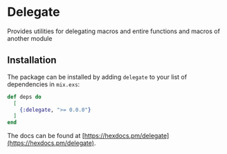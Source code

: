 # Delegate

Provides utilities for delegating macros and entire functions and macros of another module

## Installation

The package can be installed
by adding `delegate` to your list of dependencies in `mix.exs`:

```elixir
def deps do
  [
    {:delegate, ">= 0.0.0"}
  ]
end
```

The docs can
be found at [https://hexdocs.pm/delegate](https://hexdocs.pm/delegate).

